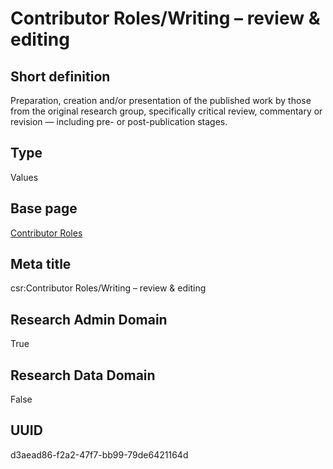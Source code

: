 # Contributor Roles/Writing – review & editing
## Short definition
Preparation, creation and/or presentation of the published work by those from the original research group, specifically critical review, commentary or revision — including pre- or post-publication stages.
## Type
Values
## Base page
[Contributor Roles](../../Picklists/Contributor%20Roles.md)
## Meta title
csr:Contributor Roles/Writing – review & editing
## Research Admin Domain
True
## Research Data Domain
False
## UUID
d3aead86-f2a2-47f7-bb99-79de6421164d
